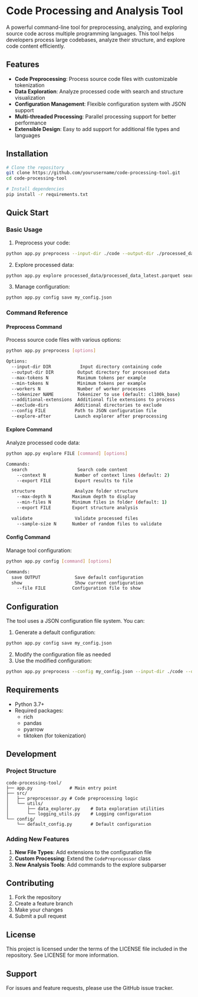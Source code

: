 # Code Processing and Analysis Tool

A powerful command-line tool for preprocessing, analyzing, and exploring source code across multiple programming languages. This tool helps developers process large codebases, analyze their structure, and explore code content efficiently.

## Features

- **Code Preprocessing**: Process source code files with customizable tokenization
- **Data Exploration**: Analyze processed code with search and structure visualization
- **Configuration Management**: Flexible configuration system with JSON support
- **Multi-threaded Processing**: Parallel processing support for better performance
- **Extensible Design**: Easy to add support for additional file types and languages

## Installation

```bash
# Clone the repository
git clone https://github.com/yourusername/code-processing-tool.git
cd code-processing-tool

# Install dependencies
pip install -r requirements.txt
```

## Quick Start

### Basic Usage

1. Preprocess your code:
```bash
python app.py preprocess --input-dir ./code --output-dir ./processed_data
```

2. Explore processed data:
```bash
python app.py explore processed_data/processed_data_latest.parquet search "main("
```

3. Manage configuration:
```bash
python app.py config save my_config.json
```

### Command Reference

#### Preprocess Command

Process source code files with various options:

```bash
python app.py preprocess [options]

Options:
  --input-dir DIR           Input directory containing code
  --output-dir DIR         Output directory for processed data
  --max-tokens N           Maximum tokens per example
  --min-tokens N           Minimum tokens per example
  --workers N              Number of worker processes
  --tokenizer NAME         Tokenizer to use (default: cl100k_base)
  --additional-extensions  Additional file extensions to process
  --exclude-dirs          Additional directories to exclude
  --config FILE           Path to JSON configuration file
  --explore-after         Launch explorer after preprocessing
```

#### Explore Command

Analyze processed code data:

```bash
python app.py explore FILE [command] [options]

Commands:
  search                   Search code content
    --context N           Number of context lines (default: 2)
    --export FILE         Export results to file

  structure               Analyze folder structure
    --max-depth N        Maximum depth to display
    --min-files N        Minimum files in folder (default: 1)
    --export FILE        Export structure analysis

  validate                Validate processed files
    --sample-size N      Number of random files to validate
```

#### Config Command

Manage tool configuration:

```bash
python app.py config [command] [options]

Commands:
  save OUTPUT             Save default configuration
  show                    Show current configuration
    --file FILE          Configuration file to show
```

## Configuration

The tool uses a JSON configuration file system. You can:
1. Generate a default configuration:
```bash
python app.py config save my_config.json
```

2. Modify the configuration file as needed
3. Use the modified configuration:
```bash
python app.py preprocess --config my_config.json --input-dir ./code --output-dir ./processed
```

## Requirements

- Python 3.7+
- Required packages:
  - rich
  - pandas
  - pyarrow
  - tiktoken (for tokenization)

## Development

### Project Structure

```
code-processing-tool/
├── app.py              # Main entry point
├── src/
│   ├── preprocessor.py # Code preprocessing logic
│   └── utils/
│       ├── data_explorer.py    # Data exploration utilities
│       └── logging_utils.py    # Logging configuration
└── config/
    └── default_config.py       # Default configuration
```

### Adding New Features

1. **New File Types**: Add extensions to the configuration file
2. **Custom Processing**: Extend the `CodePreprocessor` class
3. **New Analysis Tools**: Add commands to the explore subparser

## Contributing

1. Fork the repository
2. Create a feature branch
3. Make your changes
4. Submit a pull request

## License

This project is licensed under the terms of the LICENSE file included in the repository. See LICENSE for more information.

## Support

For issues and feature requests, please use the GitHub issue tracker.